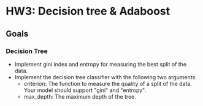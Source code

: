 # HW3: Decision tree & Adaboost
## Goals
### Decision Tree
- Implement gini index and entropy for measuring the best split of the data. 
- Implement the decision tree classifier with the following two arguments: 
    - criterion: The function to measure the quality of a split of the data. Your model should support "gini" and "entropy".
    - max_depth: The maximum depth of the tree.